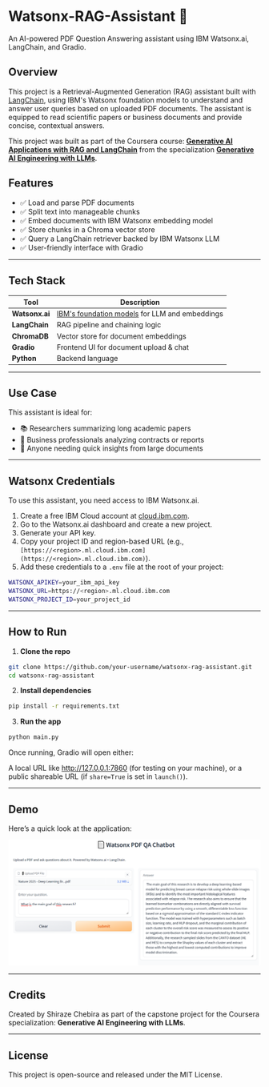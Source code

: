 # Watsonx-RAG-Assistant 📄  
An AI-powered PDF Question Answering assistant using IBM Watsonx.ai, LangChain, and Gradio.

## Overview

This project is a Retrieval-Augmented Generation (RAG) assistant built with [LangChain](https://www.langchain.com/), using IBM's Watsonx foundation models to understand and answer user queries based on uploaded PDF documents. The assistant is equipped to read scientific papers or business documents and provide concise, contextual answers.

This project was built as part of the Coursera course: **[Generative AI Applications with RAG and LangChain](https://www.coursera.org/learn/project-generative-ai-applications-with-rag-and-langchain)** from the specialization **[Generative AI Engineering with LLMs](https://www.coursera.org/specializations/generative-ai-engineering-with-llms)**.


## Features

- ✅ Load and parse PDF documents
- ✅ Split text into manageable chunks
- ✅ Embed documents with IBM Watsonx embedding model
- ✅ Store chunks in a Chroma vector store
- ✅ Query a LangChain retriever backed by IBM Watsonx LLM
- ✅ User-friendly interface with Gradio

---

## Tech Stack

| Tool          | Description                                                                             |
|---------------|-----------------------------------------------------------------------------------------|
| **Watsonx.ai**| [IBM's foundation models](https://www.ibm.com/products/watsonx) for LLM and embeddings  |
| **LangChain** | RAG pipeline and chaining logic                                                         |
| **ChromaDB**  | Vector store for document embeddings                                                    |
| **Gradio**    | Frontend UI for document upload & chat                                                  |
| **Python**    | Backend language                                                                        |

---

## Use Case

This assistant is ideal for:
- 📚 Researchers summarizing long academic papers
- 💼 Business professionals analyzing contracts or reports
- 📄 Anyone needing quick insights from large documents

---

## Watsonx Credentials

To use this assistant, you need access to IBM Watsonx.ai.

1. Create a free IBM Cloud account at [cloud.ibm.com](https://cloud.ibm.com/).
2. Go to the Watsonx.ai dashboard and create a new project.
3. Generate your API key.
4. Copy your project ID and region-based URL (e.g., `[https://<region>.ml.cloud.ibm.com](https://<region>.ml.cloud.ibm.com)`).
5. Add these credentials to a `.env` file at the root of your project:

```bash
WATSONX_APIKEY=your_ibm_api_key
WATSONX_URL=https://<region>.ml.cloud.ibm.com
WATSONX_PROJECT_ID=your_project_id
```

---

## How to Run

1. **Clone the repo**  

```bash
git clone https://github.com/your-username/watsonx-rag-assistant.git
cd watsonx-rag-assistant
```

2. **Install dependencies**  

```bash
pip install -r requirements.txt
```

3. **Run the app**

```bash
python main.py
```

Once running, Gradio will open either:

A local URL like http://127.0.0.1:7860 (for testing on your machine), or a public shareable URL (if ```share=True``` is set in ```launch()```).

---

## Demo

Here’s a quick look at the application:

[![RAG Assistant Screenshot](./QA_bot.png)](./QA_bot.png)

---

## Credits

Created by Shiraze Chebira as part of the capstone project for the Coursera specialization: 
**Generative AI Engineering with LLMs**.

---

## License
This project is open-source and released under the MIT License.
